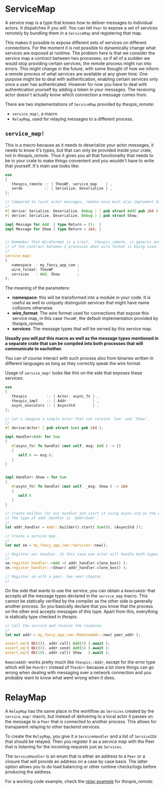 # ServiceMap

A service map is a type that knows how to deliver messages to individual actors. It dispatches if you will. You can tell `Peer` to expose a set of services remotely by bundling them in a `ServiceMap` and registering that map.

This makes it possible to expose different sets of services on different connections. For the moment it is not possible to dynamically change what services are exposed at runtime. The problem here is that we consider the service map a contract between two processes, so if all of a sudden we would stop providing certain services, the remote process might run into errors. This might change in the future, with some thought of how we inform a remote process of what services are available at any given time. One purpose might be to deal with authentication, enabling certain services only once a user has authenticated. However for now you have to deal with authentication yourself by adding a token in your messages. The receiving actor doesn't actually know which connection a message comes from.

There are two implementations of `ServiceMap` provided by _thespis_remote_:

- `service_map!`, a macro
- `RelayMap`, used for relaying messages to a different process.


## `service_map!`

This is a macro because as it needs to deserialize your actor messages, it needs to know it's types, but that can only be provided inside your crate, not in _thespis_remote_. Thus it gives you all that functionality that needs to be in your crate to make things convenient and you wouldn't have to write that yourself. It's main use looks like:

```rust
use
{
   thespis_remote :: { ThesWF, service_map    } ,
   serde          :: { Serialize, Deserialize } ,
};

// Compared to local actor messages, remote once must also implement Serialize and Deserialize from Serde.
//
#[ derive( Serialize, Deserialize, Debug ) ] pub struct Add( pub i64 );
#[ derive( Serialize, Deserialize, Debug ) ] pub struct Show;

impl Message for Add  { type Return = ();  }
impl Message for Show { type Return = i64; }


// Remember that WireFormat is a trait. _thespis_remote_ is generic over the actual type, but it surely is part
// of the contract between 2 processes what wire format is being used. So you have to specify it for the macro.
//
service_map!
(
   namespace  : my_fancy_app_com ;
   wire_format: ThesWF           ;
   services   : Add, Show        ;
);
```

The meaning of the parameters:
- **namespace**: this will be transformed into a module in your code. It is useful as well to uniquely distinguish services that might have name collisions otherwise.
- **wire_format**: The wire format used for connections that expose this service map, in this case `ThesWF`, the default implementation provided by _thespis_remote_.
- **services**: The message types that will be served by this service map.

**Usually you will put this macro as well as the message types mentioned in a separate crate that can be compiled into both processes that will communicate to eachother.**

You can of course interact with such process also from binaries written in different languages as long as they correctly speak the wire format.

Usage of `service_map!` looks like this on the side that exposes these services:


```rust
use
{
   thespis         :: { Actor, async_fn } ,
   thespis_impl    :: { Addr            } ,
   async_executors :: { AsyncStd        } ,
};

// Let's imagine a simple actor that can receive `Sum` and `Show`.
//
#[ derive(Actor) ] pub struct Sum( pub i64 );

impl Handler<Add> for Sum
{
   #[async_fn] fn handle( &mut self, msg: Add ) -> ()
   {
      self.0 += msg.0;
   }
}


impl Handler< Show > for Sum
{
   #[async_fn] fn handle( &mut self, _msg: Show ) -> i64
   {
      self.0
   }
}

// Create mailbox for our handler and start it using async-std as the executor.
// The type of addr_handler is `Addr<Sum>`.
//
let addr_handler = Addr::builder().start( Sum(0), &AsyncStd )?;

// Create a service map.
//
let mut sm = my_fancy_app_com::Services::new();

// Register our handler. In this case one actor will handle both types of messages.
//
sm.register_handler::<Add >( addr_handler.clone_box() );
sm.register_handler::<Show>( addr_handler.clone_box() );

// Register sm with a peer. See next chapter.
// ...
```

On the side that wants to use the service, you can obtain a `RemoteAddr` that accepts all the message types declared in the `service_map` macro. This cannot be statically verified by the compiler as the other side is generally another process. So you basically declare that you know that the process on the other end accepts messages of this type. Apart from this, everything is statically type checked in _thespis_.

```rust
// Call the service and receive the response.
//
let mut addr = my_fancy_app_com::RemoteAddr::new( peer_addr );

assert_eq!( Ok(()), addr.call( Add(5) ).await );
assert_eq!( Ok(()), addr.send( Add(5) ).await );
assert_eq!( Ok(10), addr.call( Show   ).await );
```

`RemoteAddr` works pretty much like `thespis::Addr`, except for the error type which will be `PeerErr` instead of `ThesErr` because a lot more things can go wrong when dealing with messaging over a network connection and you probably want to know what went wrong when it does.

# RelayMap

A `RelayMap` has the same place in the workflow as `Services` created by the `service_map!` macro, but instead of delivering to a local actor it passes on the message to a `Peer` that is connected to another process. This allows for transparent relaying to other backend services.

To create the `RelayMap`, you give it a `ServiceHandler` and a list of `ServiceID`s that should be relayed. Then you register it as a service map with the Peer that is listening for the incoming requests just as `Services`.

The `ServiceHandler` is an enum that is either an address to a `Peer` or a closure that will provide an address on a case by case basis. The latter option allows you to do load balancing or other runtime checks/logs before producing the address.

For a working code example, check the [relay example](https://github.com/thespis-rs/thespis_remote/tree/master/examples/relay) for _thespis_remote_.
